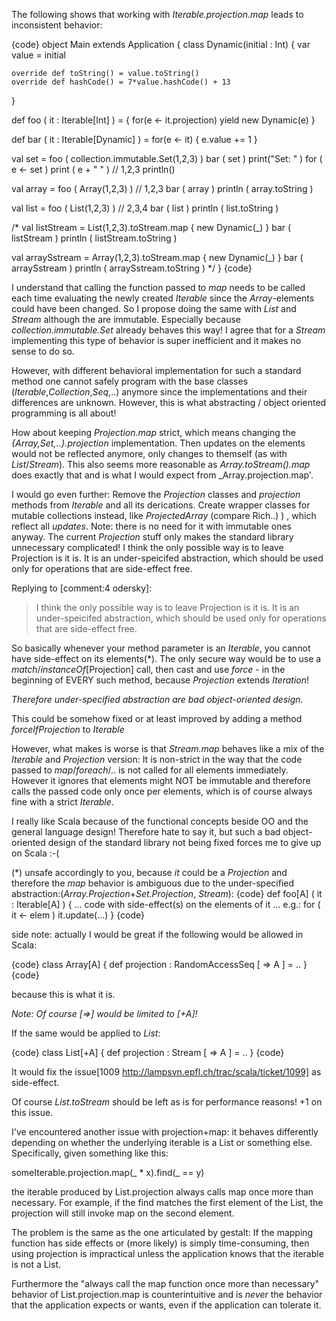 The following shows that working with _Iterable.projection.map_ leads to inconsistent behavior:

{code}
object Main extends Application
{
  class Dynamic(initial : Int)
  {
    var value = initial
    
    override def toString() = value.toString()
    override def hashCode() = 7*value.hashCode() + 13    
  }
  
  def foo ( it : Iterable[Int] ) = 
  {
    for(e <- it.projection) yield new Dynamic(e)
  }
    
  def bar ( it : Iterable[Dynamic] ) = for(e <- it) 
  {
    e.value += 1
  }

    
  val set = foo ( collection.immutable.Set(1,2,3) )
  bar ( set )
  print("Set: " )
  for ( e <- set ) print ( e + " " ) // 1,2,3
  println()

  val array = foo ( Array(1,2,3) ) // 1,2,3
  bar ( array )
  println ( array.toString )  
  
  val list = foo ( List(1,2,3) ) // 2,3,4
  bar ( list )
  println ( list.toString )  
  
  /*
  val listStream = List(1,2,3).toStream.map { new Dynamic(_) }
  bar ( listStream )
  println ( listStream.toString )

  val arraySstream = Array(1,2,3).toStream.map { new Dynamic(_) }
  bar ( arraySstream )
  println ( arraySstream.toString )
  */
}
{code}

I understand that calling the function passed to _map_ needs to be called each time evaluating the newly created _Iterable_ since the _Array_-elements could have been changed. So I propose doing the same with _List_ and _Stream_ although the are immutable. Especially because _collection.immutable.Set_ already behaves this way!
I agree that for a _Stream_ implementing this type of behavior is super inefficient and it makes no sense to do so.

However, with different behavioral implementation for such a standard method one cannot safely program with the base classes (_Iterable_,_Collection_,_Seq_,..) anymore since the implementations and their differences are unknown. However, this is what abstracting / object oriented programming is all about!


How about keeping _Projection.map_ strict, which means changing the _{Array,Set,..}.projection_ implementation. Then updates on the elements would not be reflected anymore, only changes to themself (as with _List_/_Stream_). This also seems more reasonable as _Array.toStream().map_ does exactly that and is what I would expect from _Array.projection.map'.

I would go even further: Remove the _Projection_ classes and _projection_ methods from _Iterable_ and all its derications. Create wrapper classes for mutable collections instead, like _ProjectedArray_ (compare Rich..) ) , which reflect all _updates_. Note: there is no need for it with immutable ones anyway. The current _Projection_ stuff only makes the standard library unnecessary complicated!
I think the only possible way is to leave Projection is it is. It is an under-speicifed abstraction, which should be used only for operations that are side-effect free.


Replying to [comment:4 odersky]:
> I think the only possible way is to leave Projection is it is. It is an under-speicifed abstraction, which should be used only for operations that are side-effect free.
> 



So basically whenever your method parameter is an _Iterable_, you cannot have side-effect on its elements(*). The only secure way would be to use a _match_/_instanceOf_[Projection] call, then cast and use _force_ - in the beginning of EVERY such method, because _Projection_ extends _Iteration_!

*Therefore under-specified abstraction are bad object-oriented design.*

This could be somehow fixed or at least improved by adding a method _forceIfProjection_ to _Iterable_

However, what makes is worse is that _Stream.map_ behaves like a mix of the _Iterable_ and _Projection_ version: 
It is non-strict in the way that the code passed to _map_/_foreach_/.. is not called for all elements immediately. However it ignores that elements might NOT be immutable and therefore calls the passed code only once per elements, which is of course always fine with a strict _Iterable_.


I really like Scala because of the functional concepts beside OO and the general language design! Therefore hate to say it, but such a bad object-oriented design of the standard library not being fixed forces me to give up on Scala :-(


(*) unsafe accordingly to you, because _it_ could be a _Projection_ and therefore the _map_ behavior is ambiguous due to the under-specified abstraction:(_Array.Projection_+_Set.Projection_, _Stream_):
{code}
def foo[A] ( it : Iterable[A] ) 
{
... code with side-effect(s) on the elements of it
... e.g.: for ( it <- elem ) it.update(...)
}
{code}

side note: actually I would be great if the following would be allowed in Scala:

{code}
class Array[A]
{
   def projection : RandomAccessSeq [ => A ] = ..
}
{code}

because this is what it is.

*Note: Of course [=>] would be limited to [+A]!*


If the same would be applied to _List_:

{code}
class List[+A]
{
   def projection : Stream [ => A ] = ..
}
{code}

It would fix the issue[1009 http://lampsvn.epfl.ch/trac/scala/ticket/1099] as side-effect.

Of course _List.toStream_ should be left as is for performance reasons!
+1 on this issue.

I've encountered another issue with projection+map:  it behaves differently depending on whether the underlying iterable is a List or something else.  Specifically, given something like this:

someIterable.projection.map(_ * x).find(_ == y)

the iterable produced by List.projection always calls map once more than necessary.  For example, if the find matches the first element of the List, the projection will still invoke map on the second element.

The problem is the same as the one articulated by gestalt:  If the mapping function has side effects or (more likely) is simply time-consuming, then using projection is impractical unless the application knows that the iterable is not a List.

Furthermore the "always call the map function once more than necessary" behavior of List.projection.map is counterintuitive and is *never* the behavior that the application expects or wants, even if the application can tolerate it.
